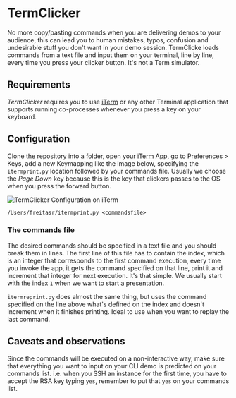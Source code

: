 # TermClicker

No more copy/pasting commands when you are delivering demos to your audience, this can lead you to human mistakes, typos, confusion and undesirable stuff you don't want in your demo session. TermClicke loads commands from a text file and input them on your terminal, line by line, every time you press your clicker button. It's not a Term simulator.

## Requirements

*TermClicker* requires you to use [iTerm] or any other Terminal application that supports running co-processes whenever you press a key on your keyboard.

## Configuration

Clone the repository into a folder, open your [iTerm] App, go to Preferences > Keys, add a new Keymapping like the image below, specifying the `itermprint.py` location followed by your commands file. Usually we choose the *Page Down* key because this is the key that clickers passes to the OS when you press the forward button.

![TermClicker Configuration on iTerm](https://s3.amazonaws.com/freitasrtempfiles/TermClickeriTermConfig.png)

`/Users/freitasr/itermprint.py <commandsfile>`

### The commands file

The desired commands should be specified in a text file and you should break them in lines. The first line of this file has to contain the index, which is an integer that corresponds to the first command execution, every time you invoke the app, it gets the command specified on that line, print it and increment that integer for next execution. It's that simple. We usually start with the index `1` when we want to start a presentation.

`itermreprint.py` does almost the same thing, but uses the command specified on the line above what's defined on the index and doesn't increment when it finishes printing. Ideal to use when you want to replay the last command.

## Caveats and observations

Since the commands will be executed on a non-interactive way, make sure that everything you want to input on your CLI demo is predicted on your commands list. i.e. when you SSH an instance for the first time, you have to accept the RSA key typing `yes`, remember to put that `yes` on your commands list.




[iTerm]: https://www.iterm2.com/
